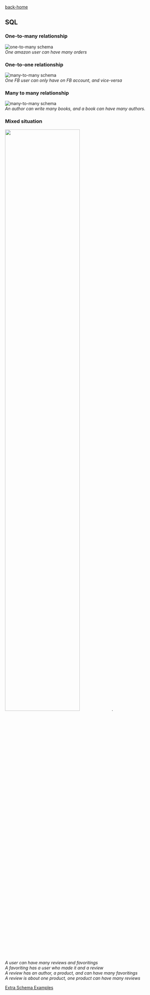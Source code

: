 [back-home](https://github.com/LucasKuhn/notes)
## SQL
### One-to-many relationship
![one-to-many schema](https://github.com/sf-sea-lions-2017/database-drill-one-to-many-schema-challenge/blob/master/readme-assets/schema-example.png)  
*One amazon user can have many orders*  
### One-to-one relationship
![many-to-many schema](https://github.com/sf-sea-lions-2017/database-drill-one-to-one-schema-challenge/blob/master/readme-assets/facebook-account-schema.png)  
*One FB user can only have on FB account, and vice-versa*  
### Many to many relationship  
![many-to-many schema](https://github.com/sf-sea-lions-2017/database-drill-many-to-many-schema-challenge/blob/master/readme-assets/many-to-many-schema.png)  
*An author can write many books, and a book can have many authors.*  

### Mixed situation 
<img src="https://github.com/sf-sea-lions-2017/database-drill-many-to-many-schema-challenge/blob/solo-lucaskuhn/many-to-many.png" width="70%">.  
*A user can have many reviews and favoritings*    
*A favoriting has a user who made it and a review*  
*A review has an author, a product, and can have many favoritings*  
*A review is about one product, one product can have many reviews*  

[Extra Schema Examples](http://www.ntu.edu.sg/home/ehchua/programming/sql/Relational_Database_Design.html)
